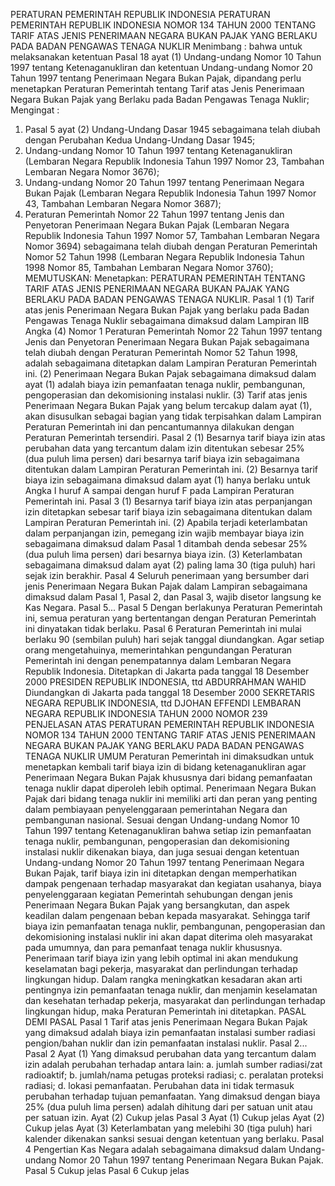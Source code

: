  PERATURAN PEMERINTAH REPUBLIK INDONESIA PERATURAN PEMERINTAH REPUBLIK INDONESIA NOMOR 134 TAHUN 2000 TENTANG TARIF ATAS JENIS PENERIMAAN NEGARA BUKAN PAJAK YANG BERLAKU PADA BADAN PENGAWAS TENAGA NUKLIR
Menimbang :
 bahwa untuk melaksanakan ketentuan Pasal 18 ayat (1) Undang-undang Nomor 10 Tahun 1997 tentang Ketenaganukliran dan ketentuan Undang-undang Nomor 20 Tahun 1997 tentang Penerimaan Negara Bukan Pajak, dipandang perlu menetapkan Peraturan Pemerintah tentang Tarif atas Jenis Penerimaan Negara Bukan Pajak yang Berlaku pada Badan Pengawas Tenaga Nuklir;
Mengingat :

1. Pasal 5 ayat (2) Undang-Undang Dasar 1945 sebagaimana telah diubah dengan Perubahan Kedua Undang-Undang Dasar 1945;
2. Undang-undang Nomor 10 Tahun 1997 tentang Ketenaganukliran (Lembaran Negara Republik Indonesia Tahun 1997 Nomor 23, Tambahan Lembaran Negara Nomor 3676);
3. Undang-undang Nomor 20 Tahun 1997 tentang Penerimaan Negara Bukan Pajak (Lembaran Negara Republik Indonesia Tahun 1997 Nomor 43, Tambahan Lembaran Negara Nomor 3687);
4. Peraturan Pemerintah Nomor 22 Tahun 1997 tentang Jenis dan Penyetoran Penerimaan Negara Bukan Pajak (Lembaran Negara Republik Indonesia Tahun 1997 Nomor 57, Tambahan Lembaran Negara Nomor 3694) sebagaimana telah diubah dengan Peraturan Pemerintah Nomor 52 Tahun 1998 (Lembaran Negara Republik Indonesia Tahun 1998 Nomor 85, Tambahan Lembaran Negara Nomor 3760);
MEMUTUSKAN:
 Menetapkan: PERATURAN PEMERINTAH TENTANG TARIF ATAS JENIS PENERIMAAN NEGARA BUKAN PAJAK YANG BERLAKU PADA BADAN PENGAWAS TENAGA NUKLIR.
Pasal 1
(1) Tarif atas jenis Penerimaan Negara Bukan Pajak yang berlaku pada Badan Pengawas Tenaga Nuklir sebagaimana dimaksud dalam Lampiran IIB Angka (4) Nomor 1 Peraturan Pemerintah Nomor 22 Tahun 1997 tentang Jenis dan Penyetoran Penerimaan Negara Bukan Pajak sebagaimana telah diubah dengan Peraturan Pemerintah Nomor 52 Tahun 1998, adalah sebagaimana ditetapkan dalam Lampiran Peraturan Pemerintah ini.
(2) Penerimaan Negara Bukan Pajak sebagaimana dimaksud dalam ayat (1) adalah biaya izin pemanfaatan tenaga nuklir, pembangunan, pengoperasian dan dekomisioning instalasi nuklir.
(3) Tarif atas jenis Penerimaan Negara Bukan Pajak yang belum tercakup dalam ayat (1), akan disusulkan sebagai bagian yang tidak terpisahkan dalam Lampiran Peraturan Pemerintah ini dan pencantumannya dilakukan dengan Peraturan Pemerintah tersendiri.
Pasal 2
(1) Besarnya tarif biaya izin atas perubahan data yang tercantum dalam izin ditentukan sebesar 25% (dua puluh lima persen) dari besarnya tarif biaya izin sebagaimana ditentukan dalam Lampiran Peraturan Pemerintah ini.
(2) Besarnya tarif biaya izin sebagaimana dimaksud dalam ayat (1) hanya berlaku untuk Angka I huruf A sampai dengan huruf F pada Lampiran Peraturan Pemerintah ini.
Pasal 3
(1) Besarnya tarif biaya izin atas perpanjangan izin ditetapkan sebesar tarif biaya izin sebagaimana ditentukan dalam Lampiran Peraturan Pemerintah ini.
(2) Apabila terjadi keterlambatan dalam perpanjangan izin, pemegang izin wajib membayar biaya izin sebagaimana dimaksud dalam Pasal 1 ditambah denda sebesar 25% (dua puluh lima persen) dari besarnya biaya izin.
(3) Keterlambatan sebagaimana dimaksud dalam ayat (2) paling lama 30 (tiga puluh) hari sejak izin berakhir.
Pasal 4
Seluruh penerimaan yang bersumber dari jenis Penerimaan Negara Bukan Pajak dalam Lampiran sebagaimana dimaksud dalam Pasal 1, Pasal 2, dan Pasal 3, wajib disetor langsung ke Kas Negara. Pasal 5...
Pasal 5
Dengan berlakunya Peraturan Pemerintah ini, semua peraturan yang bertentangan dengan Peraturan Pemerintah ini dinyatakan tidak berlaku.
Pasal 6
Peraturan Pemerintah ini mulai berlaku 90 (sembilan puluh) hari sejak tanggal diundangkan.
Agar setiap orang mengetahuinya, memerintahkan pengundangan Peraturan Pemerintah ini dengan penempatannya dalam Lembaran Negara Republik Indonesia. Ditetapkan di Jakarta pada tanggal 18 Desember 2000 PRESIDEN REPUBLIK INDONESIA, ttd ABDURRAHMAN WAHID Diundangkan di Jakarta pada tanggal 18 Desember 2000 SEKRETARIS NEGARA REPUBLIK INDONESIA, ttd DJOHAN EFFENDI LEMBARAN NEGARA REPUBLIK INDONESIA TAHUN 2000 NOMOR 239 PENJELASAN ATAS PERATURAN PEMERINTAH REPUBLIK INDONESIA NOMOR 134 TAHUN 2000 TENTANG TARIF ATAS JENIS PENERIMAAN NEGARA BUKAN PAJAK YANG BERLAKU PADA BADAN PENGAWAS TENAGA NUKLIR UMUM Peraturan Pemerintah ini dimaksudkan untuk menetapkan kembali tarif biaya izin di bidang ketenaganukliran agar Penerimaan Negara Bukan Pajak khususnya dari bidang pemanfaatan tenaga nuklir dapat diperoleh lebih optimal. Penerimaan Negara Bukan Pajak dari bidang tenaga nuklir ini memiliki arti dan peran yang penting dalam pembiayaan penyelenggaraan pemerintahan Negara dan pembangunan nasional. Sesuai dengan Undang-undang Nomor 10 Tahun 1997 tentang Ketenaganukliran bahwa setiap izin pemanfaatan tenaga nuklir, pembangunan, pengoperasian dan dekomisioning instalasi nuklir dikenakan biaya, dan juga sesuai dengan ketentuan Undang-undang Nomor 20 Tahun 1997 tentang Penerimaan Negara Bukan Pajak, tarif biaya izin ini ditetapkan dengan memperhatikan dampak pengenaan terhadap masyarakat dan kegiatan usahanya, biaya penyelenggaraan kegiatan Pemerintah sehubungan dengan jenis Penerimaan Negara Bukan Pajak yang bersangkutan, dan aspek keadilan dalam pengenaan beban kepada masyarakat. Sehingga tarif biaya izin pemanfaatan tenaga nuklir, pembangunan, pengoperasian dan dekomisioning instalasi nuklir ini akan dapat diterima oleh masyarakat pada umumnya, dan para pemanfaat tenaga nuklir khususnya. Penerimaan tarif biaya izin yang lebih optimal ini akan mendukung keselamatan bagi pekerja, masyarakat dan perlindungan terhadap lingkungan hidup. Dalam rangka meningkatkan kesadaran akan arti pentingnya izin pemanfaatan tenaga nuklir, dan menjamin keselamatan dan kesehatan terhadap pekerja, masyarakat dan perlindungan terhadap lingkungan hidup, maka Peraturan Pemerintah ini ditetapkan. PASAL DEMI PASAL
Pasal 1
Tarif atas jenis Penerimaan Negara Bukan Pajak yang dimaksud adalah biaya izin pemanfaatan instalasi sumber radiasi pengion/bahan nuklir dan izin pemanfaatan instalasi nuklir. Pasal 2...
Pasal 2
Ayat (1) Yang dimaksud perubahan data yang tercantum dalam izin adalah perubahan terhadap antara lain:
a. jumlah sumber radiasi/zat radioaktif;
b. jumlah/nama petugas proteksi radiasi;
c. peralatan proteksi radiasi;
d. lokasi pemanfaatan. Perubahan data ini tidak termasuk perubahan terhadap tujuan pemanfaatan. Yang dimaksud dengan biaya 25% (dua puluh lima persen) adalah dihitung dari per satuan unit atau per satuan izin. Ayat (2) Cukup jelas
Pasal 3
Ayat (1) Cukup jelas Ayat (2) Cukup jelas Ayat (3) Keterlambatan yang melebihi 30 (tiga puluh) hari kalender dikenakan sanksi sesuai dengan ketentuan yang berlaku.
Pasal 4
Pengertian Kas Negara adalah sebagaimana dimaksud dalam Undang-undang Nomor 20 Tahun 1997 tentang Penerimaan Negara Bukan Pajak.
Pasal 5
Cukup jelas
Pasal 6
Cukup jelas